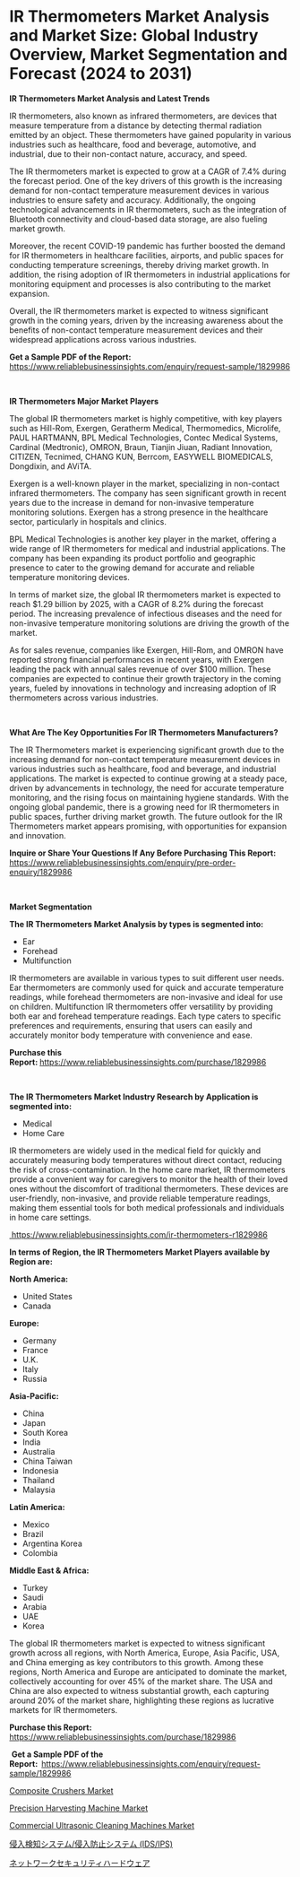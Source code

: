 <p><h1>IR Thermometers Market Analysis and Market Size: Global Industry Overview, Market Segmentation and Forecast (2024 to 2031)</h1></p><p><strong>IR Thermometers Market Analysis and Latest Trends</strong></p>
<p><p>IR thermometers, also known as infrared thermometers, are devices that measure temperature from a distance by detecting thermal radiation emitted by an object. These thermometers have gained popularity in various industries such as healthcare, food and beverage, automotive, and industrial, due to their non-contact nature, accuracy, and speed.</p><p>The IR thermometers market is expected to grow at a CAGR of 7.4% during the forecast period. One of the key drivers of this growth is the increasing demand for non-contact temperature measurement devices in various industries to ensure safety and accuracy. Additionally, the ongoing technological advancements in IR thermometers, such as the integration of Bluetooth connectivity and cloud-based data storage, are also fueling market growth.</p><p>Moreover, the recent COVID-19 pandemic has further boosted the demand for IR thermometers in healthcare facilities, airports, and public spaces for conducting temperature screenings, thereby driving market growth. In addition, the rising adoption of IR thermometers in industrial applications for monitoring equipment and processes is also contributing to the market expansion.</p><p>Overall, the IR thermometers market is expected to witness significant growth in the coming years, driven by the increasing awareness about the benefits of non-contact temperature measurement devices and their widespread applications across various industries.</p></p>
<p><strong>Get a Sample PDF of the Report:&nbsp;</strong> <a href="https://www.reliablebusinessinsights.com/enquiry/request-sample/1829986">https://www.reliablebusinessinsights.com/enquiry/request-sample/1829986</a></p>
<p>&nbsp;</p>
<p><strong>IR Thermometers Major Market Players</strong></p>
<p><p>The global IR thermometers market is highly competitive, with key players such as Hill-Rom, Exergen, Geratherm Medical, Thermomedics, Microlife, PAUL HARTMANN, BPL Medical Technologies, Contec Medical Systems, Cardinal (Medtronic), OMRON, Braun, Tianjin Jiuan, Radiant Innovation, CITIZEN, Tecnimed, CHANG KUN, Berrcom, EASYWELL BIOMEDICALS, Dongdixin, and AViTA. </p><p>Exergen is a well-known player in the market, specializing in non-contact infrared thermometers. The company has seen significant growth in recent years due to the increase in demand for non-invasive temperature monitoring solutions. Exergen has a strong presence in the healthcare sector, particularly in hospitals and clinics.</p><p>BPL Medical Technologies is another key player in the market, offering a wide range of IR thermometers for medical and industrial applications. The company has been expanding its product portfolio and geographic presence to cater to the growing demand for accurate and reliable temperature monitoring devices.</p><p>In terms of market size, the global IR thermometers market is expected to reach $1.29 billion by 2025, with a CAGR of 8.2% during the forecast period. The increasing prevalence of infectious diseases and the need for non-invasive temperature monitoring solutions are driving the growth of the market.</p><p>As for sales revenue, companies like Exergen, Hill-Rom, and OMRON have reported strong financial performances in recent years, with Exergen leading the pack with annual sales revenue of over $100 million. These companies are expected to continue their growth trajectory in the coming years, fueled by innovations in technology and increasing adoption of IR thermometers across various industries.</p></p>
<p>&nbsp;</p>
<p><strong>What Are The Key Opportunities For IR Thermometers Manufacturers?</strong></p>
<p><p>The IR Thermometers market is experiencing significant growth due to the increasing demand for non-contact temperature measurement devices in various industries such as healthcare, food and beverage, and industrial applications. The market is expected to continue growing at a steady pace, driven by advancements in technology, the need for accurate temperature monitoring, and the rising focus on maintaining hygiene standards. With the ongoing global pandemic, there is a growing need for IR thermometers in public spaces, further driving market growth. The future outlook for the IR Thermometers market appears promising, with opportunities for expansion and innovation.</p></p>
<p><strong>Inquire or Share Your Questions If Any Before Purchasing This Report:</strong> <a href="https://www.reliablebusinessinsights.com/enquiry/pre-order-enquiry/1829986">https://www.reliablebusinessinsights.com/enquiry/pre-order-enquiry/1829986</a></p>
<p>&nbsp;</p>
<p><strong>Market Segmentation</strong></p>
<p><strong>The IR Thermometers Market Analysis by types is segmented into:</strong></p>
<p><ul><li>Ear</li><li>Forehead</li><li>Multifunction</li></ul></p>
<p><p>IR thermometers are available in various types to suit different user needs. Ear thermometers are commonly used for quick and accurate temperature readings, while forehead thermometers are non-invasive and ideal for use on children. Multifunction IR thermometers offer versatility by providing both ear and forehead temperature readings. Each type caters to specific preferences and requirements, ensuring that users can easily and accurately monitor body temperature with convenience and ease.</p></p>
<p><strong>Purchase this Report:&nbsp;</strong><a href="https://www.reliablebusinessinsights.com/purchase/1829986">https://www.reliablebusinessinsights.com/purchase/1829986</a></p>
<p>&nbsp;</p>
<p><strong>The IR Thermometers Market Industry Research by Application is segmented into:</strong></p>
<p><ul><li>Medical</li><li>Home Care</li></ul></p>
<p><p>IR thermometers are widely used in the medical field for quickly and accurately measuring body temperatures without direct contact, reducing the risk of cross-contamination. In the home care market, IR thermometers provide a convenient way for caregivers to monitor the health of their loved ones without the discomfort of traditional thermometers. These devices are user-friendly, non-invasive, and provide reliable temperature readings, making them essential tools for both medical professionals and individuals in home care settings.</p></p>
<p><a href="https://www.reliablebusinessinsights.com/ir-thermometers-r1829986">&nbsp;https://www.reliablebusinessinsights.com/ir-thermometers-r1829986</a></p>
<p><strong>In terms of Region, the IR Thermometers Market Players available by Region are:</strong></p>
<p>
    <p> <strong> North America: </strong>
        <ul>
            <li>United States</li>
            <li>Canada</li>
        </ul>
        </p> 
    <p> <strong> Europe: </strong>
        <ul>
            <li>Germany</li>
            <li>France</li>
            <li>U.K.</li>
            <li>Italy</li>
            <li>Russia</li>
        </ul>
        </p> 
    <p> <strong> Asia-Pacific: </strong>
        <ul>
            <li>China</li>
            <li>Japan</li>
            <li>South Korea</li>
            <li>India</li>
            <li>Australia</li>
            <li>China Taiwan</li>
            <li>Indonesia</li>
            <li>Thailand</li>
            <li>Malaysia</li>
        </ul>
        </p> 
    <p> <strong> Latin America: </strong>
        <ul>
            <li>Mexico</li>
            <li>Brazil</li>
            <li>Argentina Korea</li>
            <li>Colombia</li>
        </ul>
        </p> 
    <p> <strong> Middle East & Africa: </strong>
        <ul>
            <li>Turkey</li>
            <li>Saudi</li>
            <li>Arabia</li>
            <li>UAE</li>
            <li>Korea</li>
        </ul>
    </p>
    </p>
<p><p>The global IR thermometers market is expected to witness significant growth across all regions, with North America, Europe, Asia Pacific, USA, and China emerging as key contributors to this growth. Among these regions, North America and Europe are anticipated to dominate the market, collectively accounting for over 45% of the market share. The USA and China are also expected to witness substantial growth, each capturing around 20% of the market share, highlighting these regions as lucrative markets for IR thermometers.</p></p>
<p><strong>Purchase this Report: </strong><a href="https://www.reliablebusinessinsights.com/purchase/1829986">https://www.reliablebusinessinsights.com/purchase/1829986</a></p>
<p>&nbsp;<strong>Get a Sample PDF of the Report:&nbsp;&nbsp;</strong><a href="https://www.reliablebusinessinsights.com/enquiry/request-sample/1829986">https://www.reliablebusinessinsights.com/enquiry/request-sample/1829986</a></p>
<p><strong></strong></p>
<p><p><a href="https://github.com/JuliaFadel1922/Market-Research-Report-List-1/blob/main/composite-crushers-market.md">Composite Crushers Market</a></p><p><a href="https://www.linkedin.com/pulse/precision-harvesting-machine-market-global-regional-analysis-jsbye">Precision Harvesting Machine Market</a></p><p><a href="https://github.com/faniayasa/Market-Research-Report-List-1/blob/main/commercial-ultrasonic-cleaning-machines-market.md">Commercial Ultrasonic Cleaning Machines Market</a></p><p><a href="https://github.com/RaeJenkins1952/Market-Research-Report-List-1/blob/main/1961503168862.md">侵入検知システム/侵入防止システム (IDS/IPS)</a></p><p><a href="https://github.com/andrade7361/Market-Research-Report-List-2/blob/main/4108865168861.md">ネットワークセキュリティハードウェア</a></p></p>